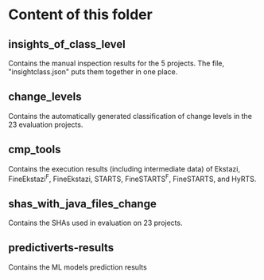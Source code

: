 # Content of this folder 

## insights_of_class_level
Contains the manual inspection results for the 5 projects. The file,
"insightclass.json" puts them together in one place.

## change_levels
Contains the automatically generated classification of change levels
in the 23 evaluation projects.

## cmp_tools
Contains the execution results (including intermediate data) of
Ekstazi, FineEkstazi<sup>F</sup>, FineEkstazi, STARTS,
FineSTARTS<sup>F</sup>, FineSTARTS, and HyRTS.

## shas_with_java_files_change
Contains the SHAs used in evaluation on 23 projects.

## predictiverts-results
Contains the ML models prediction results